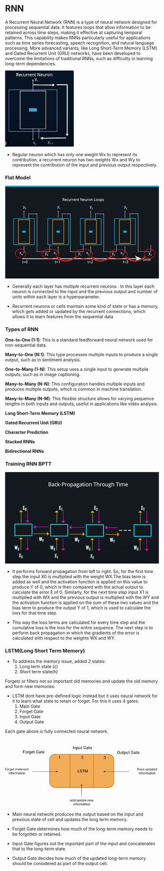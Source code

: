 # RNN

A Recurrent Neural Network (RNN) is a type of neural network designed for processing sequential data. It features loops that allow information to be retained across time steps, making it effective at capturing temporal patterns. This capability makes RNNs particularly useful for applications such as time series forecasting, speech recognition, and natural language processing. More advanced variants, like Long Short-Term Memory (LSTM) and Gated Recurrent Unit (GRU) networks, have been developed to overcome the limitations of traditional RNNs, such as difficulty in learning long-term dependencies.

![RNN neuron](assests/RNN1.jpg)

- Regular neuron which has only one weight Wx to represent its contribution, a recurrent neuron has two weights Wx and Wy to represent the contribution of the input and previous output respectively.


### Flat Model

![alt text](flattenmodel.png)

-   Generally each layer has multiple recurrent neurons . In this layer each neuron is connected to the input and the previous output and number of units within each layer is a hyperparameter. 

- Recurrent neurons or cells maintain some kind of 
state or has a memory, which gets added or updated by the recurrent connections, which allows it to learn features from the sequential data

### Types of RNN 

**One-to-One (1:1)**: This is a standard feedforward neural network used for non-sequential data.

**Many-to-One (N:1)**: This type processes multiple inputs to produce a single output, such as in sentiment analysis.

**One-to-Many (1-N)**: This setup uses a single input to generate multiple outputs, such as in image captioning.

**Many-to-Many (N-N)**: This configuration handles multiple inputs and produces multiple outputs, which is common in machine translation.

**Many-to-Many (N-M)**: This flexible structure allows for varying sequence lengths in both inputs and outputs, useful in applications like video analysis.

**Long Short-Term Memory (LSTM)**

**Gated Recurrent Unit (GRU)**

**Character Prediction**

**Stacked RNNs**

**Bidirectional RNNs**

### Training RNN BPTT

![bptt](assests/bptt.jpg)

- It performs forward propagation from left to right. So, for the first time step the input X0 is multiplied with the weight WX.The bias term is added as well and the activation function is applied on this value to produce Y of 0, which is then compared with the actual output to calculate the error E of 0. Similarly, for the next time step input X1 is multiplied with WX and the previous output is multiplied with the WY and the activation function is applied on the sum of these two values and the bias term to produce the output Y of 1, which is used to calculate the loss for that time step.

- This way the loss terms are calculated for every time step and the cumulative loss is the loss for the entire sequence. The next step is to perform back propagation in which the gradients of the error is calculated with respect to the weights WX and WY.

### LSTM(Long Short Term Memory)

- To address the memory issue, added 2 states: 
    1) Long term state (c) 
    2) Short term state(h)

Forgets or filters not so important old memories and update the old memory and form  new memories.

- LSTM dont have pre-defined logic instead but it uses neural network for it to learn what state to retain or forget. For this it uses 4 gates: 
    1) Main Gate 
    2) Forget Gate 
    3) Input Gate 
    4) Output Gate

Each gate above is fully connected neural network.

![lstm](assests/lstm.jpg)

-   Main neural network produces the output based on the input and previous state of cell and updates the long term memory.

- Forget Gate determines how much of the long-term memory needs to be forgotten or retained.

- Input Gate figures out the important part of the input and concatenates that to the long-term state.

- Output Gate decides how much of the updated long-term memory should be considered as part of the output cell.